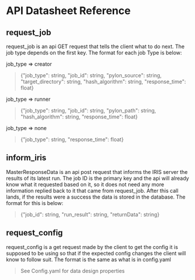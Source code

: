 # API Datasheet Reference

## request_job
request_job is an api GET request that tells the client what to do next. The job type depends on the first key. The format for each job Type is below:

job_type => creator
> {"job_type": string, "job_id": string, "pylon_source": string, "target_directory": string, "hash_algorithm": string, "response_time": float}

job_type => runner
> {"job_type": string, "job_id": string, "pylon_path": string, "hash_algorithm": string, "response_time": float}

job_type => none
> {"job_type": string, "response_time": float}

## inform_iris
MasterResponseData is an api post request that informs the IRIS server the results of its latest run. The job ID is the primary key and the api will already know what it requested based on it, so it does not need any more information replied back to it that came from request_job. After this call lands, if the results were a success the data is stored in the database. The format for this is below:

> {"job_id": string, "run_result": string, "returnData": string}

## request_config
request_config is a get request made by the client to get the config it is supposed to be using so that if the expected config changes the client will know to follow suit. The format is the same as what is in config.yaml

> See Config.yaml for data design properties
